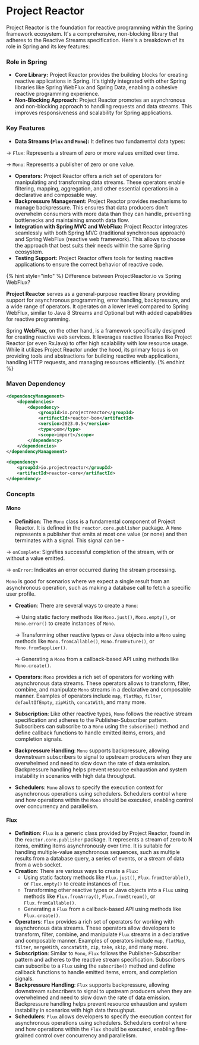 # Project Reactor

Project Reactor is the foundation for reactive programming within the Spring framework ecosystem. It's a comprehensive, non-blocking library that adheres to the Reactive Streams specification. Here's a breakdown of its role in Spring and its key features:

### **Role in Spring**

* **Core Library:** Project Reactor provides the building blocks for creating reactive applications in Spring. It's tightly integrated with other Spring libraries like Spring WebFlux and Spring Data, enabling a cohesive reactive programming experience.
* **Non-Blocking Approach:** Project Reactor promotes an asynchronous and non-blocking approach to handling requests and data streams. This improves responsiveness and scalability for Spring applications.

### **Key Features**

* **Data Streams (`Flux` and `Mono`):** It defines two fundamental data types:

\-> `Flux`: Represents a stream of zero or more values emitted over time.

\-> `Mono`: Represents a publisher of zero or one value.

* **Operators:** Project Reactor offers a rich set of operators for manipulating and transforming data streams. These operators enable filtering, mapping, aggregation, and other essential operations in a declarative and composable way.
* **Backpressure Management:** Project Reactor provides mechanisms to manage backpressure. This ensures that data producers don't overwhelm consumers with more data than they can handle, preventing bottlenecks and maintaining smooth data flow.
* **Integration with Spring MVC and WebFlux:** Project Reactor integrates seamlessly with both Spring MVC (traditional synchronous approach) and Spring WebFlux (reactive web framework). This allows to choose the approach that best suits their needs within the same Spring ecosystem.
* **Testing Support:** Project Reactor offers tools for testing reactive applications to ensure the correct behavior of reactive code.

{% hint style="info" %}
Difference between ProjectReactor.io vs Spring WebFlux?

**Project Reactor** serves as a general-purpose reactive library providing support for asynchronous programming, error handling, backpressure, and a wide range of operators. It operates on a lower level compared to Spring WebFlux, similar to Java 8 Streams and Optional but with added capabilities for reactive programming.

Spring **WebFlux**, on the other hand, is a framework specifically designed for creating reactive web services. It leverages reactive libraries like Project Reactor (or even RxJava) to offer high scalability with low resource usage. While it utilizes Project Reactor under the hood, its primary focus is on providing tools and abstractions for building reactive web applications, handling HTTP requests, and managing resources efficiently.
{% endhint %}



### Maven Dependency

```xml
<dependencyManagement>
    <dependencies>
        <dependency>
            <groupId>io.projectreactor</groupId>
            <artifactId>reactor-bom</artifactId>
            <version>2023.0.5</version>
            <type>pom</type>
            <scope>import</scope>
        </dependency>
    </dependencies>
</dependencyManagement>
```

```xml
<dependency>
    <groupId>io.projectreactor</groupId>
    <artifactId>reactor-core</artifactId>
</dependency>
```



### Concepts

#### Mono

* **Definition**: The `Mono` class is a fundamental component of Project Reactor. It is defined in the `reactor.core.publisher` package. A `Mono` represents a publisher that emits at most one value (or none) and then terminates with a signal. This signal can be -&#x20;

&#x20;   \-> `onComplete`: Signifies successful completion of the stream, with or without a value emitted.

&#x20;   \-> `onError`: Indicates an error occurred during the stream processing.

`Mono` is good for scenarios where we expect a single result from an asynchronous operation, such as making a database call to fetch a specific user profile.

*   **Creation**: There are several ways to create a `Mono`:

    \-> Using static factory methods like `Mono.just()`, `Mono.empty()`, or `Mono.error()` to create instances of `Mono`.

    \-> Transforming other reactive types or Java objects into a `Mono` using methods like `Mono.fromCallable()`, `Mono.fromFuture()`, or `Mono.fromSupplier()`.

    \-> Generating a `Mono` from a callback-based API using methods like `Mono.create()`.
* **Operators**: `Mono` provides a rich set of operators for working with asynchronous data streams. These operators allows to transform, filter, combine, and manipulate `Mono` streams in a declarative and composable manner. Examples of operators include `map`, `flatMap`, `filter`, `defaultIfEmpty`, `zipWith`, `concatWith`, and many more.
* **Subscription**: Like other reactive types, `Mono` follows the reactive stream specification and adheres to the Publisher-Subscriber pattern. Subscribers can subscribe to a `Mono` using the `subscribe()` method and define callback functions to handle emitted items, errors, and completion signals.
* **Backpressure Handling**: `Mono` supports backpressure, allowing downstream subscribers to signal to upstream producers when they are overwhelmed and need to slow down the rate of data emission. Backpressure handling helps prevent resource exhaustion and system instability in scenarios with high data throughput.
* **Schedulers**: `Mono` allows to specify the execution context for asynchronous operations using schedulers. Schedulers control where and how operations within the `Mono` should be executed, enabling control over concurrency and parallelism.

#### Flux

* **Definition**: `Flux` is a generic class provided by Project Reactor, found in the `reactor.core.publisher` package. It represents a stream of zero to N items, emitting items asynchronously over time. It is suitable for handling multiple-value asynchronous sequences, such as multiple results from a database query, a series of events, or a stream of data from a web socket.
* **Creation**: There are various ways to create a `Flux`:
  * Using static factory methods like `Flux.just()`, `Flux.fromIterable()`, or `Flux.empty()` to create instances of `Flux`.
  * Transforming other reactive types or Java objects into a `Flux` using methods like `Flux.fromArray()`, `Flux.fromStream()`, or `Flux.fromCallable()`.
  * Generating a `Flux` from a callback-based API using methods like `Flux.create()`.
* **Operators**: `Flux` provides a rich set of operators for working with asynchronous data streams. These operators allow developers to transform, filter, combine, and manipulate `Flux` streams in a declarative and composable manner. Examples of operators include `map`, `flatMap`, `filter`, `mergeWith`, `concatWith`, `zip`, `take`, `skip`, and many more.
* **Subscription**: Similar to `Mono`, `Flux` follows the Publisher-Subscriber pattern and adheres to the reactive stream specification. Subscribers can subscribe to a `Flux` using the `subscribe()` method and define callback functions to handle emitted items, errors, and completion signals.
* **Backpressure Handling**: `Flux` supports backpressure, allowing downstream subscribers to signal to upstream producers when they are overwhelmed and need to slow down the rate of data emission. Backpressure handling helps prevent resource exhaustion and system instability in scenarios with high data throughput.
* **Schedulers**: `Flux` allows developers to specify the execution context for asynchronous operations using schedulers. Schedulers control where and how operations within the `Flux` should be executed, enabling fine-grained control over concurrency and parallelism.
